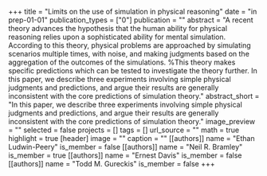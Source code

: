 +++
title = "Limits on the use of simulation in physical reasoning"
date = "in prep-01-01"
publication_types = ["0"]
publication = ""
abstract = "A recent theory advances the hypothesis that the human ability for physical reasoning relies upon a sophisticated ability for mental simulation. According to this theory, physical problems are approached by simulating scenarios multiple times, with noise, and making judgments based on the aggregation of the outcomes of the simulations. %This theory makes specific predictions which can be tested to investigate the theory further.  In this paper, we describe three experiments involving simple physical judgments and predictions, and argue their results are generally inconsistent with the core predictions of simulation theory."
abstract_short = "In this paper, we describe three experiments involving simple physical judgments and predictions, and argue their results are generally inconsistent with the core predictions of simulation theory."
image_preview = ""
selected = false
projects = []
tags = []
url_source = ""
math = true
highlight = true
[header]
image = ""
caption = ""
[[authors]]
	name = "Ethan Ludwin-Peery"
	is_member = false
[[authors]]
	name = "Neil R. Bramley"
	is_member = true
[[authors]]
	name = "Ernest Davis"
	is_member = false
[[authors]]
	name = "Todd M. Gureckis"
	is_member = false
+++
